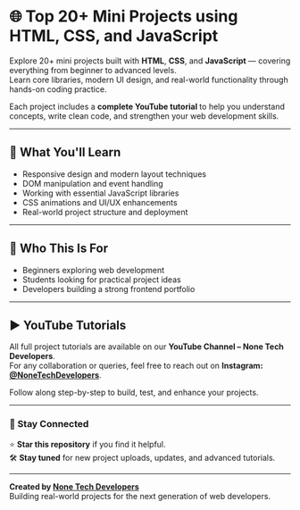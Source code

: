 # 🌐 Top 20+ Mini Projects using HTML, CSS, and JavaScript

Explore 20+ mini projects built with **HTML**, **CSS**, and **JavaScript** — covering everything from beginner to advanced levels.  
Learn core libraries, modern UI design, and real-world functionality through hands-on coding practice.

Each project includes a **complete YouTube tutorial** to help you understand concepts, write clean code, and strengthen your web development skills.

---

## 📘 What You'll Learn
- Responsive design and modern layout techniques  
- DOM manipulation and event handling  
- Working with essential JavaScript libraries  
- CSS animations and UI/UX enhancements  
- Real-world project structure and deployment  

---

## 🎯 Who This Is For
- Beginners exploring web development  
- Students looking for practical project ideas  
- Developers building a strong frontend portfolio  

---

## ▶️ YouTube Tutorials
All full project tutorials are available on our **YouTube Channel – None Tech Developers**.  
For any collaboration or queries, feel free to reach out on **Instagram: [@NoneTechDevelopers](https://instagram.com/NoneTechDevelopers)**.  

Follow along step-by-step to build, test, and enhance your projects.  

---

### 🚀 Stay Connected
⭐ **Star this repository** if you find it helpful.  
🛠️ **Stay tuned** for new project uploads, updates, and advanced tutorials.

---

**Created by [None Tech Developers](https://nonetechdevelopers.vercel.app/)**  
Building real-world projects for the next generation of web developers.
